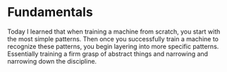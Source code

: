 # Fundamentals

Today I learned that when training a machine from scratch, you start with the most simple patterns. Then once you successfully train a machine to recognize these patterns, you begin layering into more specific patterns. Essentially training a firm grasp of abstract things and narrowing and narrowing down the discipline.
